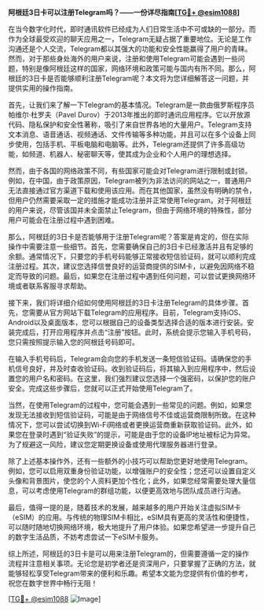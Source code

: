 **阿根廷3日卡可以注册Telegram吗？——一份详尽指南[[TG💪+ @esim1088](https://t.me/s/esim1088)]**

在当今数字化时代，即时通讯软件已经成为人们日常生活中不可或缺的一部分。而作为全球最受欢迎的聊天应用之一，Telegram无疑占据了重要地位。无论是工作沟通还是个人交流，Telegram都以其强大的功能和安全性能赢得了用户的青睐。然而，对于那些身处海外的用户来说，注册和使用Telegram可能会遇到一些问题，特别是像阿根廷这样的国家，网络环境和政策可能与国内有所不同。那么，阿根廷的3日卡是否能够顺利注册Telegram呢？本文将为您详细解答这一问题，并提供实用的操作指南。

首先，让我们来了解一下Telegram的基本情况。Telegram是一款由俄罗斯程序员帕维尔·杜罗夫（Pavel Durov）于2013年推出的即时通讯应用程序。它以开放源代码、隐私保护和安全性著称，吸引了来自世界各地的大量用户。Telegram支持文本消息、语音通话、视频通话、文件传输等多种功能，并且可以在多个设备上同步使用，包括手机、平板电脑和电脑等。此外，Telegram还提供了许多高级功能，如频道、机器人、秘密聊天等，使其成为企业和个人用户的理想选择。

然而，由于各国的网络政策不同，有些国家可能会对Telegram进行限制或封锁。例如，在中国，由于政策原因，Telegram被列为非法访问的网站之一，普通用户无法直接通过官方渠道下载和使用该应用。而在其他国家，虽然没有明确的禁令，但用户仍然需要采取一定的措施才能成功注册并正常使用Telegram。对于阿根廷的用户来说，尽管该国并未全面禁止Telegram，但由于网络环境的特殊性，部分用户可能会在注册过程中遇到困难。

那么，阿根廷的3日卡是否能够用于注册Telegram呢？答案是肯定的，但在实际操作中需要注意一些细节。首先，您需要确保自己的3日卡已经激活并且有足够的余额。通常情况下，只要您的手机号码能够正常接收短信验证码，就可以顺利完成注册过程。其次，建议您选择信誉良好的运营商提供的SIM卡，以避免因网络不稳定而导致的问题。最后，如果您在注册过程中遇到任何问题，可以尝试更换网络环境或者联系客服寻求帮助。

接下来，我们将详细介绍如何使用阿根廷的3日卡注册Telegram的具体步骤。首先，您需要从官方网站下载Telegram的应用程序。目前，Telegram支持iOS、Android以及桌面版本，您可以根据自己的设备类型选择合适的版本进行安装。安装完成后，打开应用程序并点击“注册”按钮。此时，系统会提示您输入手机号码，您只需按照提示输入您的阿根廷号码即可。

在输入手机号码后，Telegram会向您的手机发送一条短信验证码。请确保您的手机信号良好，并及时查收验证码。收到验证码后，将其输入到应用程序中，然后设置您的用户名和密码。在这里，我们强烈建议您选择一个强密码，以保护您的账户安全。完成这些步骤后，您就可以正式开始使用Telegram了。

当然，在使用Telegram的过程中，您可能会遇到一些常见的问题。例如，如果您发现无法接收到短信验证码，可能是由于网络信号不佳或运营商限制所致。在这种情况下，您可以尝试切换到Wi-Fi网络或者更换运营商重新获取验证码。此外，如果您在登录时遇到“验证失败”的提示，可能是由于您的设备IP地址被标记为异常。为了规避这一风险，建议您定期更换设备或使用代理服务器进行登录。

除了上述基本操作外，还有一些额外的小技巧可以帮助您更好地使用Telegram。例如，您可以启用双重身份验证功能，以增强账户的安全性；您还可以设置自定义头像和背景图片，使您的个人资料更加个性化；此外，如果您经常需要处理大量信息，可以考虑使用Telegram的群组功能，以便更高效地与团队成员进行沟通。

最后，值得一提的是，随着技术的发展，越来越多的用户开始关注虚拟SIM卡（eSIM）的应用。与传统的物理SIM卡相比，eSIM具有更高的灵活性和便捷性，可以随时随地切换网络环境，极大地提升了用户体验。如果您希望进一步提升自己的数字生活品质，不妨考虑尝试一下eSIM卡服务。

综上所述，阿根廷的3日卡是可以用来注册Telegram的，但需要遵循一定的操作流程并注意相关事项。无论您是初学者还是资深用户，只要掌握了正确的方法，就能够轻松享受Telegram带来的便利和乐趣。希望本文能为您提供有价值的参考，祝您在数字世界中畅行无阻！

[[TG💪+ @esim1088](https://t.me/s/esim1088) ![Image](https://i.postimg.cc/4NQfJmqS/Snipaste-2025-05-13-00-14-12.png)]